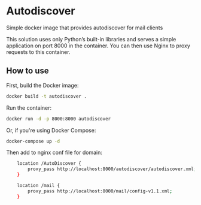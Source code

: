 # Autodiscover
Simple docker image that provides autodiscover for mail clients


This solution uses only Python’s built-in libraries and serves a simple application on port 8000 in the container. You can then use Nginx to proxy requests to this container.


## How to use

First, build the Docker image:

```bash
docker build -t autodiscover .
```
Run the container:

```bash
docker run -d -p 8000:8000 autodiscover
```

Or, if you're using Docker Compose:

```bash
docker-compose up -d
```


Then add to nginx conf file for domain:
```bash
    location /AutoDiscover {
        proxy_pass http://localhost:8000/autodiscover/autodiscover.xml;
    }

    location /mail {
        proxy_pass http://localhost:8000/mail/config-v1.1.xml;
    }
```
